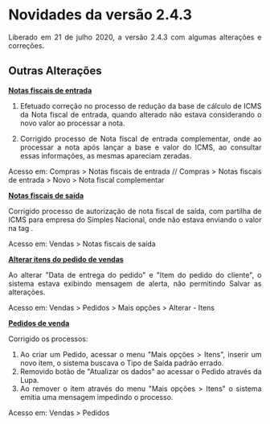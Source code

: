 <div align= "justify">

# Novidades da versão 2.4.3

Liberado em 21 de julho 2020, a versão 2.4.3 com algumas alterações e correções.

## **Outras Alterações**

**<u>Notas fiscais de entrada**</u> 

1. Efetuado correção no processo de redução da base de cálculo de ICMS da Nota fiscal de entrada, quando alterado não estava considerando o novo valor ao processar a nota.

2. Corrigido processo de Nota fiscal de entrada complementar, onde ao processar a nota após lançar a base e valor do ICMS, ao consultar essas informações, as mesmas apareciam zeradas.

Acesso em: Compras > Notas fiscais de entrada // Compras > Notas fiscais de entrada > Novo > Nota fiscal complementar

**<u>Notas fiscais de saída**</u> 

Corrigido processo de autorização de nota fiscal de saída, com partilha de ICMS para empresa do Simples Nacional, onde não estava enviando o valor na tag <vICMSUFDest>.

Acesso em: Vendas > Notas fiscais de saída


**<u>Alterar itens do pedido de vendas**</u> 

Ao alterar "Data de entrega do pedido" e "Item do pedido do cliente", o sistema estava exibindo mensagem de alerta, não permitindo Salvar as alterações.

Acesso em: Vendas > Pedidos > Mais opções > Alterar - Itens

**<u>Pedidos de venda**</u> 

Corrigido os processos:
1. Ao criar um Pedido, acessar o menu "Mais opções > Itens", inserir um novo item, o sistema buscava o Tipo de Saída padrão errado.
2. Removido botão de "Atualizar os dados" ao acessar o Pedido através da Lupa.
3. Ao remover o item através do menu "Mais opções > Itens" o sistema emitia uma mensagem impedindo o processo.

Acesso em: Vendas > Pedidos

</div>